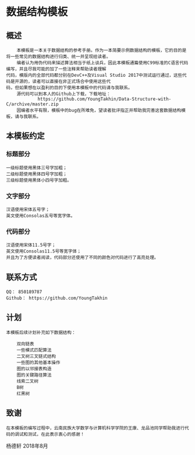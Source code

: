 # 数据结构模板

## 概述
        本模板是一本关于数据结构的参考手册。作为一本简要示例数据结构的模板，它的目的是将一些常见的数据结构进行归类、统一并呈现给读者。
	    编者认为用伪代码来描述算法相当于纸上谈兵，因此本模板通篇使用C99标准的C语言代码编写，并且尽我可能的加了一些注释来帮助读者理解
	代码，模版内的全部代码都分别在DevC++及Visual Studio 2017中测试运行通过，这些代码是开源的，读者可以直接在非正式场合中使用这些代
	码，但如果想在以盈利的目的下使用本模板中的代码请与我联系。
        源代码可以到本人的Github上下载，下载地址：
				https://github.com/YoungTakhin/Data-Structure-with-C/archive/master.zip
        因编者水平有限，模板中的bug在所难免，望读者批评指正并帮助我完善这套数据结构模板，请与我联系。

## 本模板约定
### 标题部分

	一级标题使用黑体三号字加粗；
	二级标题使用黑体四号字加粗；
	三级标题使用黑体小四号字加粗。

### 文字部分

	汉语使用宋体五号字；
	英文使用Consolas五号等宽字体。

### 代码部分

	汉语使用宋体11.5号字；
	英文使用Consolas11.5号等宽字体；
	并且为了方便读者阅读，代码部分还使用了不同的颜色对代码进行了高亮处理。

## 联系方式

	QQ：	850189787
	Github：	https://github.com/YoungTakhin

## 计划
	本模板后续计划补充如下数据结构：

		双向链表
		一些模式匹配算法
		二叉树三叉链式结构
		一些图的其他基本操作
		图的以邻接表构造
		图的关键路径算法
		线索二叉树
		B树
		红黑树

## 致谢
	在本模板的编写过程中，云南民族大学数学与计算机科学学院的王康、龙品池同学帮助我进行代码的调试和测试，在此表示衷心的感谢！





杨德轩
2018年8月
